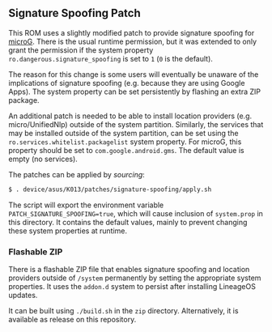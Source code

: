 ## Signature Spoofing Patch
This ROM uses a slightly modified patch to provide signature spoofing for
[microG](https://microg.org). There is the usual runtime permission, but it was
extended to only grant the permission if the system property
`ro.dangerous.signature_spoofing` is set to `1` (`0` is the default).

The reason for this change is some users will eventually be unaware of the
implications of signature spoofing (e.g. because they are using Google Apps).
The system property can be set persistently by flashing an extra ZIP package.

An additional patch is needed to be able to install location providers
(e.g. micro/UnifiedNlp) outside of the system partition.
Similarly, the services that may be installed outside of the system partition,
can be set using the `ro.services.whitelist.packagelist` system property.
For microG, this property should be set to `com.google.android.gms`.
The default value is empty (no services).

The patches can be applied by _sourcing_:

```bash
$ . device/asus/K013/patches/signature-spoofing/apply.sh
```

The script will export the environment variable `PATCH_SIGNATURE_SPOOFING=true`,
which will cause inclusion of `system.prop` in this directory.
It contains the default values, mainly to prevent changing these system properties
at runtime.

### Flashable ZIP
There is a flashable ZIP file that enables signature spoofing and location
providers outside of `/system` permanently by setting the appropriate system
properties. It uses the `addon.d` system to persist after installing LineageOS
updates.

It can be built using `./build.sh` in the `zip` directory.
Alternatively, it is available as release on this repository.
